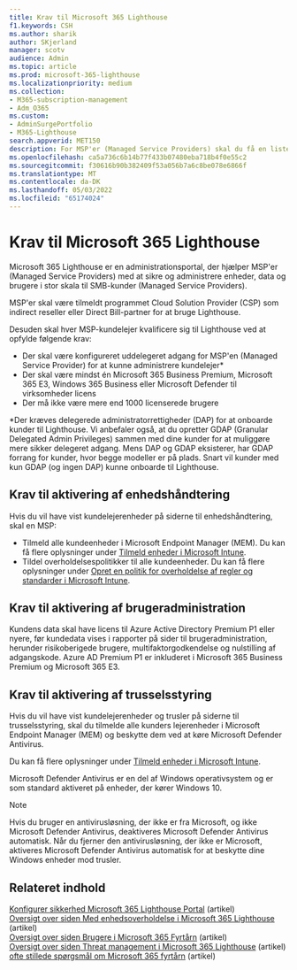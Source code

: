 ```yaml
---
title: Krav til Microsoft 365 Lighthouse
f1.keywords: CSH
ms.author: sharik
author: SKjerland
manager: scotv
audience: Admin
ms.topic: article
ms.prod: microsoft-365-lighthouse
ms.localizationpriority: medium
ms.collection:
- M365-subscription-management
- Adm_O365
ms.custom:
- AdminSurgePortfolio
- M365-Lighthouse
search.appverid: MET150
description: For MSP'er (Managed Service Providers) skal du få en liste over krav til brug af Microsoft 365 Lighthouse.
ms.openlocfilehash: ca5a736c6b14b77f433b07480eba718b4f0e55c2
ms.sourcegitcommit: f30616b90b382409f53a056b7a6c8be078e6866f
ms.translationtype: MT
ms.contentlocale: da-DK
ms.lasthandoff: 05/03/2022
ms.locfileid: "65174024"
---
```

# <a name="requirements-for-microsoft-365-lighthouse"></a>Krav til Microsoft 365 Lighthouse

Microsoft 365 Lighthouse er en administrationsportal, der hjælper MSP'er (Managed Service Providers) med at sikre og administrere enheder, data og brugere i stor skala til SMB-kunder (Managed Service Providers).

MSP'er skal være tilmeldt programmet Cloud Solution Provider (CSP) som indirect reseller eller Direct Bill-partner for at bruge Lighthouse.

Desuden skal hver MSP-kundelejer kvalificere sig til Lighthouse ved at opfylde følgende krav:

- Der skal være konfigureret uddelegeret adgang for MSP'en (Managed Service Provider) for at kunne administrere kundelejer*
- Der skal være mindst én Microsoft 365 Business Premium, Microsoft 365 E3, Windows 365 Business eller Microsoft Defender til virksomheder licens
- Der må ikke være mere end 1000 licenserede brugere

*Der kræves delegerede administratorrettigheder (DAP) for at onboarde kunder til Lighthouse. Vi anbefaler også, at du opretter GDAP (Granular Delegated Admin Privileges) sammen med dine kunder for at muliggøre mere sikker delegeret adgang. Mens DAP og GDAP eksisterer, har GDAP forrang for kunder, hvor begge modeller er på plads. Snart vil kunder med kun GDAP (og ingen DAP) kunne onboarde til Lighthouse.

## <a name="requirements-for-enabling-device-management"></a>Krav til aktivering af enhedshåndtering

Hvis du vil have vist kundelejerenheder på siderne til enhedshåndtering, skal en MSP:

- Tilmeld alle kundeenheder i Microsoft Endpoint Manager (MEM). Du kan få flere oplysninger under [Tilmeld enheder i Microsoft Intune](/mem/intune/enrollment/).
- Tildel overholdelsespolitikker til alle kundeenheder. Du kan få flere oplysninger under [Opret en politik for overholdelse af regler og standarder i Microsoft Intune](/mem/intune/protect/create-compliance-policy).

## <a name="requirements-for-enabling-user-management"></a>Krav til aktivering af brugeradministration

Kundens data skal have licens til Azure Active Directory Premium P1 eller nyere, før kundedata vises i rapporter på sider til brugeradministration, herunder risikoberigede brugere, multifaktorgodkendelse og nulstilling af adgangskode. Azure AD Premium P1 er inkluderet i Microsoft 365 Business Premium og Microsoft 365 E3.

## <a name="requirements-for-enabling-threat-management"></a>Krav til aktivering af trusselsstyring

Hvis du vil have vist kundelejerenheder og trusler på siderne til trusselsstyring, skal du tilmelde alle kunders lejerenheder i Microsoft Endpoint Manager (MEM) og beskytte dem ved at køre Microsoft Defender Antivirus.

Du kan få flere oplysninger under [Tilmeld enheder i Microsoft Intune](/mem/intune/enrollment/).

Microsoft Defender Antivirus er en del af Windows operativsystem og er som standard aktiveret på enheder, der kører Windows 10.

> [!NOTE]
> Hvis du bruger en antivirusløsning, der ikke er fra Microsoft, og ikke Microsoft Defender Antivirus, deaktiveres Microsoft Defender Antivirus automatisk. Når du fjerner den antivirusløsning, der ikke er Microsoft, aktiveres Microsoft Defender Antivirus automatisk for at beskytte dine Windows enheder mod trusler.

## <a name="related-content"></a>Relateret indhold

[Konfigurer sikkerhed Microsoft 365 Lighthouse Portal](m365-lighthouse-configure-portal-security.md) (artikel)\
[Oversigt over siden Med enhedsoverholdelse i Microsoft 365 Lighthouse](m365-lighthouse-device-compliance-page-overview.md) (artikel)\
[Oversigt over siden Brugere i Microsoft 365 Fyrtårn](m365-lighthouse-users-page-overview.md) (artikel)\
[Oversigt over siden Threat management i Microsoft 365 Lighthouse](m365-lighthouse-threat-management-page-overview.md) (artikel)\
[ofte stillede spørgsmål om Microsoft 365 fyrtårn](m365-lighthouse-faq.yml) (artikel)
